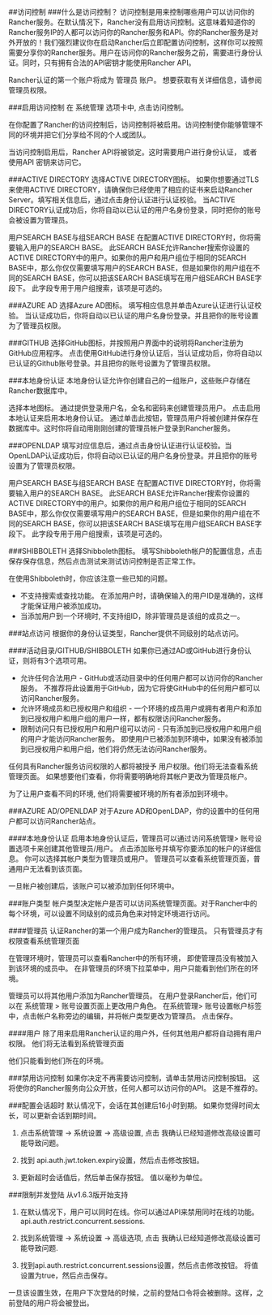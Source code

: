 ##访问控制
###什么是访问控制？
访问控制是用来控制哪些用户可以访问你的Rancher服务。在默认情况下，Rancher没有启用访问控制。这意味着知道你的Rancher服务IP的人都可以访问你的Rancher服务和API。你的Rancher服务是对外开放的！我们强烈建议你在启动Rancher后立即配置访问控制，这样你可以按照需要分享你的Rancher服务。用户在访问你的Rancher服务之前，需要进行身份认证。同时，只有拥有合法的API密钥才能使用Rancher API。

Rancher认证的第一个账户将成为 管理员 账户。 想要获取有关详细信息，请参阅 管理员权限。

###启用访问控制
在 系统管理 选项卡中, 点击访问控制。

在你配置了Rancher的访问控制后，访问控制将被启用。访问控制使你能够管理不同的环境并把它们分享给不同的个人或团队。

当访问控制启用后，Rancher API将被锁定。这时需要用户进行身份认证， 或者使用API 密钥来访问它。

###ACTIVE DIRECTORY
选择ACTIVE DIRECTORY图标。 如果你想要通过TLS来使用ACTIVE DIRECTORY，请确保你已经使用了相应的证书来启动Rancher Server。填写相关信息后，通过点击身份认证进行认证校验。 当ACTIVE DIRECTORY认证成功后，你将自动以已认证的用户名身份登录，同时把你的账号会被设置为管理员。

用户SEARCH BASE与组SEARCH BASE
在配置ACTIVE DIRECTORY时，你将需要输入用户的SEARCH BASE。 此SEARCH BASE允许Rancher搜索你设置的ACTIVE DIRECTORY中的用户。如果你的用户和用户组位于相同的SEARCH BASE中，那么你仅仅需要填写用户的SEARCH BASE，但是如果你的用户组在不同的SEARCH BASE，你可以把该SEARCH BASE填写在用户组SEARCH BASE字段下。 此字段专用于用户组搜索，该项是可选的。

###AZURE AD
选择Azure AD图标。 填写相应信息并单击Azure认证进行认证校验。 当认证成功后，你将自动以已认证的用户名身份登录。并且把你的账号设置为了管理员权限。

###GITHUB
选择GitHub图标，并按照用户界面中的说明将Rancher注册为GitHub应用程序。 点击使用GitHub进行身份认证后，当认证成功后，你将自动以已认证的Github账号登录。并且把你的账号设置为了管理员权限。

###本地身份认证
本地身份认证允许你创建自己的一组账户，这些账户存储在Rancher数据库中。

选择本地图标。 通过提供登录用户名，全名和密码来创建管理员用户。 点击启用本地认证来启用本地身份认证。 通过单击此按钮，管理员用户将被创建并保存在数据库中。这时你将自动用刚刚创建的管理员帐户登录到Rancher服务。

###OPENLDAP
填写对应信息后，通过点击身份认证进行认证校验。当OpenLDAP认证成功后，你将自动以已认证的用户名身份登录。并且把你的账号设置为了管理员权限。

用户SEARCH BASE与组SEARCH BASE
在配置ACTIVE DIRECTORY时，你将需要输入用户的SEARCH BASE。 此SEARCH BASE允许Rancher搜索你设置的ACTIVE DIRECTORY中的用户。如果你的用户和用户组位于相同的SEARCH BASE中，那么你仅仅需要填写用户的SEARCH BASE，但是如果你的用户组在不同的SEARCH BASE，你可以把该SEARCH BASE填写在用户组SEARCH BASE字段下。 此字段专用于用户组搜索，该项是可选的。

###SHIBBOLETH
选择Shibboleth图标。 填写Shibboleth帐户的配置信息，点击保存保存信息，然后点击测试来测试访问控制是否正常工作。

在使用Shibboleth时，你应该注意一些已知的问题。

- 不支持搜索或查找功能。 在添加用户时，请确保输入的用户ID是准确的，这样才能保证用户被添加成功。
- 当添加用户到一个环境时, 不支持组ID，除非管理员是该组的成员之一。

###站点访问
根据你的身份认证类型，Rancher提供不同级别的站点访问。

####活动目录/GITHUB/SHIBBOLETH
如果你已通过AD或GitHub进行身份认证，则将有3个选项可用。

- 允许任何合法用户 - GitHub或活动目录中的任何用户都可以访问你的Rancher服务。 不推荐将此设置用于GitHub，因为它将使GitHub中的任何用户都可以访问Rancher服务。
- 允许环境成员和已授权用户和组织 - 一个环境的成员用户或拥有者用户和添加到已授权用户和用户组的用户一样，都有权限访问Rancher服务。
- 限制访问只有已授权用户和用户组可以访问 - 只有添加到已授权用户和用户组的用户才能访问Rancher服务。 即使用户已被添加到环境中，如果没有被添加到已授权用户和用户组，他们将仍然无法访问Rancher服务。

任何具有Rancher服务访问权限的人都将被授予 用户权限。他们将无法查看系统管理页面。 如果想要他们查看，你将需要明确地将其帐户更改为管理员帐户。

为了让用户查看不同的环境, 他们将需要被环境的所有者添加到环境中。

###AZURE AD/OPENLDAP
对于Azure AD和OpenLDAP，你的设置中的任何用户都可以访问Rancher站点。

####本地身份认证
启用本地身份认证后，管理员可以通过访问系统管理> 账号设置选项卡来创建其他管理员/用户。 点击添加账号并填写你要添加的帐户的详细信息。 你可以选择其帐户类型为管理员或用户。 管理员可以查看系统管理页面，普通用户无法看到该页面。

一旦帐户被创建后，该账户可以被添加到任何环境中。

###账户类型
帐户类型决定帐户是否可以访问系统管理页面。对于Rancher中的每个环境，可以设置不同级别的成员角色来对特定环境进行访问。

####管理员
认证Rancher的第一个用户成为Rancher的管理员。 只有管理员才有权限查看系统管理页面

在管理环境时，管理员可以查看Rancher中的所有环境， 即使管理员没有被加入到该环境的成员中。 在非管理员的环境下拉菜单中，用户只能看到他们所在的环境。

管理员可以将其他用户添加为Rancher管理员。 在用户登录Rancher后，他们可以在 系统管理 > 账号设置页面上更改用户角色。 在系统管理> 账号设置帐户标签中，点击帐户名称旁边的编辑，并将帐户类型更改为管理员。 点击保存。

####用户
除了用来启用Rancher认证的用户外，任何其他用户都将自动拥有用户权限。 他们将无法看到系统管理页面

他们只能看到他们所在的环境。

###禁用访问控制
如果你决定不再需要访问控制，请单击禁用访问控制按钮。 这将使你的Rancher服务向公众开放，任何人都可以访问你的API。 这是不推荐的。

###配置会话超时
默认情况下，会话在其创建后16小时到期。 如果你觉得时间太长，可以更新会话到期时间。

1. 点击系统管理 -> 系统设置 -> 高级设置, 点击 我确认已经知道修改高级设置可能导致问题。

2. 找到 api.auth.jwt.token.expiry设置，然后点击修改按钮。

3. 更新超时会话值后，然后单击保存按钮。 值以毫秒为单位。

###限制并发登陆
从v1.6.3版开始支持

1. 在默认情况下，用户可以同时在线。你可以通过API来禁用同时在线的功能。
api.auth.restrict.concurrent.sessions.

2. 找到系统管理 -> 系统设置 -> 高级选项, 点击 我确认已经知道修改高级设置可能导致问题.

3. 找到api.auth.restrict.concurrent.sessions设置，然后点击修改按钮。
将值设置为true，然后点击保存。

一旦该设置生效，在用户下次登陆的时候，之前的登陆口令将会被删除。这样，之前登陆的用户将会被登出。